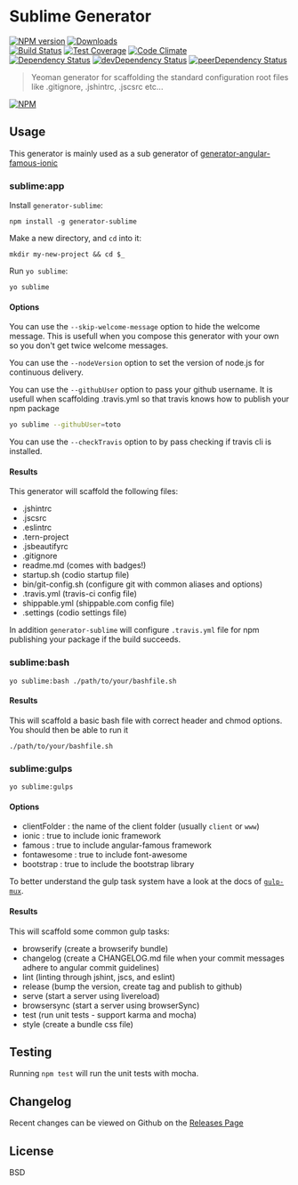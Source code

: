 # Sublime Generator 
[![NPM version](https://badge.fury.io/js/generator-sublime.svg)](http://badge.fury.io/js/generator-sublime) [![Downloads](http://img.shields.io/npm/dm/generator-sublime.svg)](http://badge.fury.io/js/generator-sublime)   
[![Build Status](https://travis-ci.org/thaiat/generator-sublime.svg?branch=master)](https://travis-ci.org/thaiat/generator-sublime) [![Test Coverage](https://codeclimate.com/github/thaiat/generator-sublime/badges/coverage.svg)](https://codeclimate.com/github/thaiat/generator-sublime) [![Code Climate](https://codeclimate.com/github/thaiat/generator-sublime/badges/gpa.svg)](https://codeclimate.com/github/thaiat/generator-sublime)   
[![Dependency Status](https://david-dm.org/thaiat/generator-sublime.svg)](https://david-dm.org/thaiat/generator-sublime) [![devDependency Status](https://david-dm.org/thaiat/generator-sublime/dev-status.svg)](https://david-dm.org/thaiat/generator-sublime#info=devDependencies) [![peerDependency Status](https://david-dm.org/thaiat/generator-sublime/peer-status.svg)](https://david-dm.org/thaiat/generator-sublime#info=peerDependencies)    


> Yeoman generator for scaffolding the standard configuration root files like .gitignore, .jshintrc, .jscsrc etc...

[![NPM](https://nodei.co/npm/generator-sublime.png?downloads=true&downloadRank=true&stars=true)](https://nodei.co/npm/generator-sublime)

## Usage

This generator is mainly used as a sub generator of [generator-angular-famous-ionic](https://github.com/thaiat/generator-angular-famous-ionic)

### sublime:app
Install `generator-sublime`:
```
npm install -g generator-sublime
```

Make a new directory, and `cd` into it:
```
mkdir my-new-project && cd $_
```

Run `yo sublime`:
```
yo sublime
```

#### Options
You can use the `--skip-welcome-message` option to hide the welcome message. 
This is usefull when you compose this generator with your own so you don't get twice welcome messages.

You can use the `--nodeVersion` option to set the version of node.js for continuous delivery.

You can use the `--githubUser` option to pass your github username. It is usefull when scaffolding .travis.yml so that travis knows how to publish your npm package
```bash
yo sublime --githubUser=toto
```

You can use the `--checkTravis` option to by pass checking if travis cli is installed.

#### Results
This generator will scaffold the following files:
* .jshintrc
* .jscsrc
* .eslintrc
* .tern-project
* .jsbeautifyrc
* .gitignore
* readme.md (comes with badges!)
* startup.sh (codio startup file)
* bin/git-config.sh (configure git with common aliases and options)
* .travis.yml (travis-ci config file)
* shippable.yml (shippable.com config file)
* .settings (codio settings file)

In addition `generator-sublime` will configure `.travis.yml` file for npm publishing your package if the build succeeds.


### sublime:bash
```
yo sublime:bash ./path/to/your/bashfile.sh
```

#### Results
This will scaffold a basic bash file with correct header and chmod options.
You should then be able to run it
```
./path/to/your/bashfile.sh
```

### sublime:gulps
```
yo sublime:gulps
```
#### Options
* clientFolder : the name of the client folder (usually `client` or `www`)
* ionic : true to include ionic framework
* famous : true to include angular-famous framework
* fontawesome : true to include font-awesome
* bootstrap : true to include the bootstrap library

To better understand the gulp task system have a look at the docs of [`gulp-mux`](https://github.com/thaiat/gulp-mux).

#### Results
This will scaffold some common gulp tasks:
* browserify (create a browserify bundle)
* changelog (create a CHANGELOG.md file when your commit messages adhere to angular commit guidelines)
* lint (linting through jshint, jscs, and eslint)
* release (bump the version, create tag and publish to github)
* serve (start a server using livereload)
* browsersync (start a server using browserSync)
* test (run unit tests - support karma and mocha)
* style (create a bundle css file)

## Testing

Running `npm test` will run the unit tests with mocha.

## Changelog

Recent changes can be viewed on Github on the [Releases Page](https://github.com/thaiat/generator-sublime/releases)

## License

BSD
